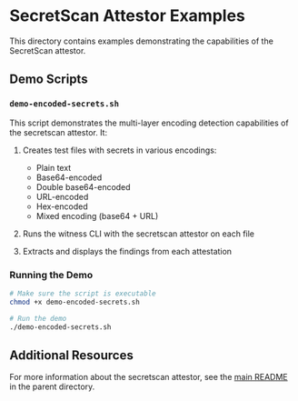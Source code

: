 # SecretScan Attestor Examples

This directory contains examples demonstrating the capabilities of the SecretScan attestor.

## Demo Scripts

### `demo-encoded-secrets.sh`

This script demonstrates the multi-layer encoding detection capabilities of the secretscan attestor. It:

1. Creates test files with secrets in various encodings:
   - Plain text
   - Base64-encoded
   - Double base64-encoded
   - URL-encoded
   - Hex-encoded
   - Mixed encoding (base64 + URL)

2. Runs the witness CLI with the secretscan attestor on each file

3. Extracts and displays the findings from each attestation

### Running the Demo

```sh
# Make sure the script is executable
chmod +x demo-encoded-secrets.sh

# Run the demo
./demo-encoded-secrets.sh
```

## Additional Resources

For more information about the secretscan attestor, see the [main README](../README.md) in the parent directory.